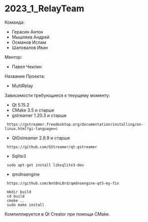 # 2023_1_RelayTeam

Команда:
 * Герасин Антон
 * Мышляев Андрей
 * Османов Ислам
 * Шаповалов Иван

Ментор:
 * Павел Чеклин

Название Проекта:
 * MultiRelay

Зависимости требующиеся к текущему моменту:
 * Qt 5.15.2
 * CMake 3.5 и старше
 * gstreamer 1.20.3 и старше 
```
 https://gstreamer.freedesktop.org/documentation/installing/on-linux.html?gi-language=c
```
 * QtGstreamer 2.8.9 и старше 
```
 https://github.com/GStreamer/qt-gstreamer
```
 * Sqlite3
```
 sudo apt-get install libsqlite3-dev
```
 * qmdnsengine
```
 https://github.com/Ant0nL0rd/qmdnsengine-qt5-my-fix
```
```
 mkdir build
 cd build
 cmake ..
 sudo make install
```

Компиллируется в Qt Creator при помощи CMake.
